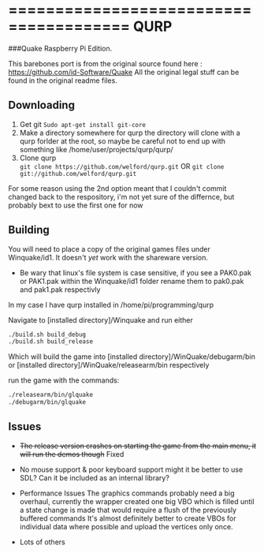 =======================================
QURP
=======================================
###Quake Raspberry Pi Edition.

This barebones port is from the original source found here : https://github.com/id-Software/Quake 
All the original legal stuff can be found in the original readme files.

Downloading
------------------------

1. Get git ``Sudo apt-get install git-core``
2. Make a directory somewhere for qurp
the directory will clone with a qurp forlder at the root, so maybe be careful not to end up with something like /home/user/projects/qurp/qurp/
3. Clone qurp	
``git clone https://github.com/welford/qurp.git``
OR
``git clone git://github.com/welford/qurp.git``

For some reason using the 2nd option meant that I couldn't commit changed back to the respository, 	i'm not yet sure of the differnce, but probably bext to use the first one for now

Building
------------------------

You will need to place a copy of the original games files under Winquake/id1. It doesn't *yet* work with the shareware version.

- Be wary that linux's file system is case sensitive, if you see a PAK0.pak or PAK1.pak within the Winquake/id1 folder rename them to pak0.pak and pak1.pak respectivly 

In my case I have qurp installed in /home/pi/programming/qurp

Navigate to [installed directory]/Winquake and run either
```bash
./build.sh build_debug 
./build.sh build_release
```

Which will build the game into  [installed directory]/WinQuake/debugarm/bin or  [installed directory]/WinQuake/releasearm/bin respectively

run the game with the commands:
```bash
./releasearm/bin/glquake
./debugarm/bin/glquake
```

Issues
------------------------

- ~~The release version crashes on starting the game from the main menu, it will run the demos though~~ Fixed 
 
- No mouse support & poor keyboard support
  might it be better to use SDL? Can it be included as an internal library?

- Performance Issues
  The graphics commands probably need a big overhaul, currently the wrapper created one big VBO 
  which is filled until a state change is made that would require a flush of the previously buffered commands
  It's almost definitely better to create VBOs for individual data where possible and upload the vertices only once.

- Lots of others
